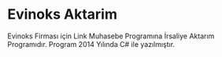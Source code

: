 # Evinoks Aktarim
Evinoks Firması için Link Muhasebe Programına İrsaliye Aktarım Programıdır. Program 2014 Yılında C# ile yazılmıştır.
